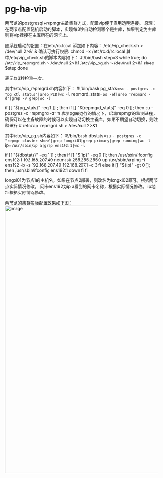 # pg-ha-vip
两节点的postgresql+repmgr主备集群方式，配置vip便于应用透明连接。
原理：
在两节点配置随机启动的脚本，实现每3秒自动检测哪个是主库，如果判定为主库则将vip挂接在主库所在的网卡上。

随系统启动的配置：在/etc/rc.local 添加如下内容：
/etc/vip_check.sh > /dev/null 2>&1 &
确认可执行权限:
chmod +x /etc/rc.d/rc.local
其中/etc/vip_check.sh的脚本内容如下：
#!/bin/bash
step=3
while true; do
    /etc/vip_repmgrd.sh > /dev/null 2>&1
    /etc/vip_pg.sh > /dev/null 2>&1
    sleep $step
done

表示每3秒检测一次。

其中/etc/vip_repmgrd.sh内容如下：
#!/bin/bash
pg_stats=`su - postgres -c "pg_ctl status"|grep PID|wc -l`
repmgrd_stats=`ps -ef|grep "repmgrd -d"|grep -v grep|wc -l`
 
if [[ "${pg_stats}" -eq 1 ]] ; then
    if [[ "${repmgrd_stats}" -eq 0 ]]; then
        su - postgres -c "repmgrd -d"
    fi
表示pg库运行的情况下，启动repmgr的监测进程，确保可以在主备故障的时候可以实现自动切换主备库。如果不期望自动切换，则注释该行 #   /etc/vip_repmgrd.sh > /dev/null 2>&1

其中/etc/vip_pg.sh内容如下：
#!/bin/bash
dbstats=`su - postgres -c "repmgr cluster show"|grep longxi01|grep primary|grep running|wc -l`
ip=`/usr/sbin/ip a|grep ens192:1|wc -l`
 
if [[ "${dbstats}" -eq 1 ]] ; then
    if [[ "${ip}" -eq 0 ]]; then
    /usr/sbin/ifconfig ens192:1 192.168.207.49 netmask 255.255.255.0 up
    /usr/sbin/arping -I ens192 -b -s 192.168.207.49 192.168.207.1 -c 3
    fi
else
    if [[ "${ip}" -gt 0 ]]; then
    /usr/sbin/ifconfig ens192:1 down
    fi
fi

longxi01为节点1的主机名，如果在节点2部署，则改名为longxi02即可。根据两节点实际情况修改。
网卡ens192为ip a看到的网卡名称，根据实际情况修改。
ip地址根据实际情况修改。

两节点的集群实际配置效果如下图：
<img width="1885" height="883" alt="image" src="https://github.com/user-attachments/assets/d25a1147-f997-4dc2-a5db-77bc58f83458" />
